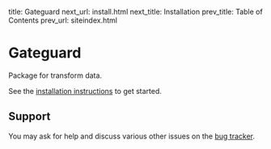 title: Gateguard
next_url:   install.html
next_title: Installation
prev_title: Table of Contents
prev_url:   siteindex.html

# Gateguard #

Package for transform data.

See the [installation instructions](install) to get started.

## Support ##

You may ask for help and discuss various other issues on the [bug tracker][].

[bug tracker]: http://github.com/pyvim/gateguard/issues

